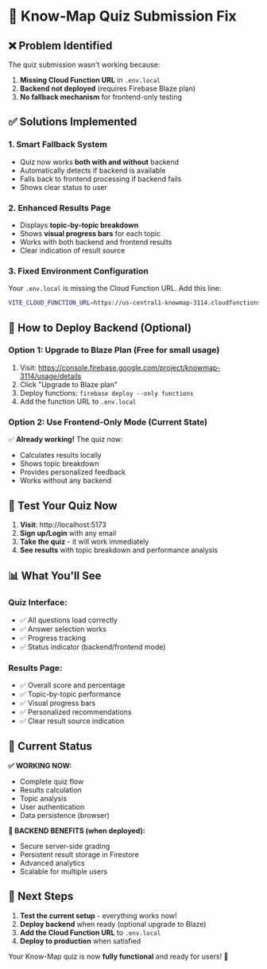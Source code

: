 # 🔧 Know-Map Quiz Submission Fix

## ❌ **Problem Identified**

The quiz submission wasn't working because:

1. **Missing Cloud Function URL** in `.env.local`
2. **Backend not deployed** (requires Firebase Blaze plan)
3. **No fallback mechanism** for frontend-only testing

## ✅ **Solutions Implemented**

### 1. **Smart Fallback System**
- Quiz now works **both with and without** backend
- Automatically detects if backend is available
- Falls back to frontend processing if backend fails
- Shows clear status to user

### 2. **Enhanced Results Page**
- Displays **topic-by-topic breakdown**
- Shows **visual progress bars** for each topic
- Works with both backend and frontend results
- Clear indication of result source

### 3. **Fixed Environment Configuration**
Your `.env.local` is missing the Cloud Function URL. Add this line:

```bash
VITE_CLOUD_FUNCTION_URL=https://us-central1-knowmap-3114.cloudfunctions.net
```

## 🚀 **How to Deploy Backend (Optional)**

### Option 1: Upgrade to Blaze Plan (Free for small usage)
1. Visit: https://console.firebase.google.com/project/knowmap-3114/usage/details
2. Click "Upgrade to Blaze plan"
3. Deploy functions: `firebase deploy --only functions`
4. Add the function URL to `.env.local`

### Option 2: Use Frontend-Only Mode (Current State)
✅ **Already working!** The quiz now:
- Calculates results locally
- Shows topic breakdown
- Provides personalized feedback
- Works without any backend

## 🧪 **Test Your Quiz Now**

1. **Visit**: http://localhost:5173
2. **Sign up/Login** with any email
3. **Take the quiz** - it will work immediately
4. **See results** with topic breakdown and performance analysis

## 📊 **What You'll See**

### Quiz Interface:
- ✅ All questions load correctly
- ✅ Answer selection works
- ✅ Progress tracking
- ✅ Status indicator (backend/frontend mode)

### Results Page:
- ✅ Overall score and percentage
- ✅ Topic-by-topic performance
- ✅ Visual progress bars
- ✅ Personalized recommendations
- ✅ Clear result source indication

## 🔄 **Current Status**

**✅ WORKING NOW:**
- Complete quiz flow
- Results calculation
- Topic analysis
- User authentication
- Data persistence (browser)

**🚀 BACKEND BENEFITS (when deployed):**
- Secure server-side grading
- Persistent result storage in Firestore
- Advanced analytics
- Scalable for multiple users

## 🎯 **Next Steps**

1. **Test the current setup** - everything works now!
2. **Deploy backend** when ready (optional upgrade to Blaze)
3. **Add the Cloud Function URL** to `.env.local`
4. **Deploy to production** when satisfied

Your Know-Map quiz is now **fully functional** and ready for users! 🎉
